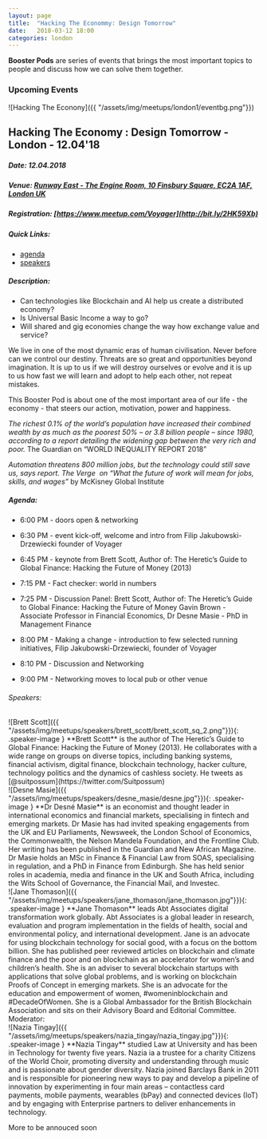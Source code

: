 ```yaml
---
layout: page
title:  "Hacking The Econommy: Design Tomorrow"
date:   2018-03-12 18:00
categories: london
---
```


**Booster Pods** are series of events that brings the most important topics to people and discuss how we can solve them together. 

### Upcoming Events

![Hacking The Econony]({{ "/assets/img/meetups/london1/eventbg.png"}})

## Hacking The Economy : Design Tomorrow - London - 12.04'18 

##### Date: 12.04.2018

##### Venue: [Runway East - The Engine Room, 10 Finsbury Square, EC2A 1AF, London UK](https://www.google.co.uk/maps/place/Runway+East+Moorgate/@51.5212177,-0.0893544,17z/data=!3m1!4b1!4m5!3m4!1s0x48761ca61c3f6463:0x6cd61a7911172e1a!8m2!3d51.5212144!4d-0.0871657)

#####  Registration: [https://www.meetup.com/Voyager](http://bit.ly/2HK59Xb)

##### Quick Links: 
- [agenda](#agenda)
- [speakers](#speakers)

##### Description: 

- Can technologies like Blockchain and AI help us create a distributed economy? 
- Is Universal Basic Income a way to go? 
- Will shared and gig economies change the way how exchange value and service? 

We live in one of the most dynamic eras of human civilisation. Never before can we control our destiny. Threats are so great and opportunities beyond imagination. 
It is up to us if we will destroy ourselves or evolve and it is up to us how fast we will learn and adopt to help each other, not repeat mistakes.

This Booster Pod is about one of the most important area of our life - the economy - that steers our action, motivation, power and happiness.  

*The richest 0.1% of the world’s population have increased their combined wealth by as much as the poorest 50% – or 3.8 billion people – since 1980, according to a report detailing the widening gap between the very rich and poor.*
The Guardian on “WORLD INEQUALITY REPORT 2018”

*Automation threatens 800 million jobs, but the technology could still save us, says report.
The Verge  on “What the future of work will mean for jobs, skills, and wages”*
by McKisney Global Institute

##### Agenda:

- 6:00 PM - doors open & networking

- 6:30 PM - event kick-off, welcome and intro from Filip Jakubowski-Drzewiecki founder of Voyager 

- 6:45 PM - keynote from Brett Scott, Author of: The Heretic’s Guide to Global Finance: Hacking the 	Future of Money (2013)

- 7:15 PM - Fact checker: world in numbers 

- 7:25 PM - Discussion Panel: 
	Brett Scott, Author of: The Heretic’s Guide to Global Finance: Hacking the Future of Money
	Gavin Brown - Associate Professor in Financial Economics,
	Dr Desne Masie - PhD in Management Finance
	

- 8:00 PM - Making a change - introduction to few selected running initiatives, Filip Jakubowski-Drzewiecki, founder of Voyager 

- 8:10 PM - Discussion and Networking

- 9:00 PM - Networking moves to local pub or other venue 

###### Speakers: 

<div class="row speaker_row" markdown="1" >
![Brett Scott]({{ "/assets/img/meetups/speakers/brett_scott/brett_scott_sq_2.png"}}){: .speaker-image }
**Brett Scott** is the author of The Heretic’s Guide to Global Finance: Hacking the Future of Money (2013). He collaborates with a wide range on groups on diverse topics, including banking systems, financial activism, digital finance, blockchain technology, hacker culture, technology politics and the dynamics of cashless society. He tweets as [@suitpossum](https://twitter.com/Suitpossum)
</div>

<div class="row speaker_row" markdown="1">
![Desne Masie]({{ "/assets/img/meetups/speakers/desne_masie/desne.jpg"}}){: .speaker-image } **Dr Desné Masie** is an economist and thought leader in international economics and financial markets, specialising in fintech and emerging markets. Dr Masie has had invited speaking engagements from the UK and EU Parliaments, Newsweek, the London School of Economics, the Commonwealth, the Nelson Mandela Foundation, and the Frontline Club. Her writing has been published in the Guardian and New African Magazine. Dr Masie holds an MSc in Finance & Financial Law from SOAS, specialising in regulation, and a PhD in Finance from Edinburgh. She has held senior roles in academia, media and finance in the UK and South Africa, including the Wits School of Governance, the Financial Mail, and Investec. 
</div>
<div class="row speaker_row" markdown="1">
![Jane Thomason]({{ "/assets/img/meetups/speakers/jane_thomason/jane_thomason.jpg"}}){: .speaker-image } **Jane Thomason** leads  Abt Associates digital transformation work globally. Abt Associates is a global leader in research, evaluation and program implementation in the fields of health, social and environmental policy, and international development. Jane is an advocate for using blockchain technology for social good, with a focus on the bottom billion. She has published peer reviewed articles on blockchain and climate finance and the poor and on blockchain as an accelerator for women’s and children’s health. She is an adviser to several blockchain startups with applications that solve global problems, and is working on blockchain Proofs of Concept in emerging markets. She is an advocate for the education and empowerment of women, #womeninblockchain and #DecadeOfWomen.  She is a Global Ambassador for the British Blockchain Association and sits on their Advisory Board and Editorial Committee.
</div>
Moderator: 
<div class="row speaker_row" markdown="1">
![Nazia Tingay]({{ "/assets/img/meetups/speakers/nazia_tingay/nazia_tingay.jpg"}}){: .speaker-image } **Nazia Tingay** studied Law at University and has been in Technology for twenty five years. Nazia ia a trustee for a charity Citizens of the World Choir, promoting diversity and understanding through music and is passionate about gender diversity. Nazia joined Barclays Bank in 2011 and is responsible for pioneering new ways to pay and develop a pipeline of innovation by experimenting in four main areas – contactless card payments, mobile payments, wearables (bPay) and connected devices (IoT) and by engaging with Enterprise partners to deliver enhancements in technology.
</div>

More to be annouced soon
